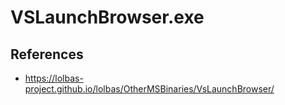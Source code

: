 # VSLaunchBrowser.exe

## References
* https://lolbas-project.github.io/lolbas/OtherMSBinaries/VsLaunchBrowser/
